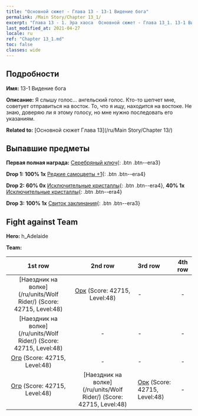 ```yaml
---
title: "Основной сюжет - Глава 13 - 13-1 Видение бога"
permalink: /Main Story/Chapter 13_1/
excerpt: "Глава 13 - 1. Эра хаоса  Основной сюжет - Глава 13_1. 13-1 Видение бога"
last_modified_at: 2021-04-27
locale: ru
ref: "Chapter 13_1.md"
toc: false
classes: wide
---
```


## Подробности

 **Имя:** 13-1 Видение бога

 **Описание:** Я слышу голос... ангельский голос. Кто-то шепчет мне, советует отправиться на восток. То, что я ищу, находится на востоке. Не знаю, доверяю ли я этому голосу, но мне нужно последовать его указаниям.

 **Related to:** [Основной сюжет Глава 13](/ru/Main Story/Chapter 13/)

## Выпавшие предметы

 **Первая полная награда:** [Серебряный ключ](/ItemsRU/con_693/){: .btn .btn--era3}

 **Drop 1:** **100% 1x** [Редкие самоцветы +1](/ItemsRU/mat_44/){: .btn .btn--era4}

 **Drop 2:** **60% 0x** [Исключительные кристаллы](/ItemsRU/mat_38/){: .btn .btn--era4}, **40% 1x** [Исключительные кристаллы](/ItemsRU/mat_38/){: .btn .btn--era4}

 **Drop 3:** **100% 1x** [Свиток заклинания](/ItemsRU/con_694/){: .btn .btn--era3}


## Fight against Team
 **Hero:** h_Adelaide

 **Team:**


  | 1st row | 2nd row | 3rd row | 4th row |
  |:----:|:----:|:----|:----:|
  | [Наездник на волке](/ru/units/Wolf Rider/) (Score: 42715, Level:48)  | [Орк](/ru/units/Orc/) (Score: 42715, Level:48)  | - | - |
  | [Наездник на волке](/ru/units/Wolf Rider/) (Score: 42715, Level:48)  | - | - | - |
  | [Огр](/ru/units/Ogre/) (Score: 42715, Level:48)  | - | - | - |
  | [Огр](/ru/units/Ogre/) (Score: 42715, Level:48)  | [Наездник на волке](/ru/units/Wolf Rider/) (Score: 42715, Level:48)  | [Орк](/ru/units/Orc/) (Score: 42715, Level:48)  | - |


